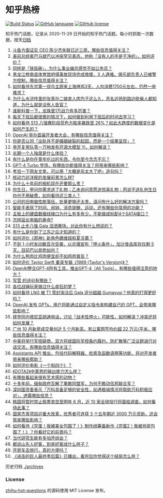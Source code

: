 # 知乎热榜
[![Build Status](https://github.com/ToWeLong/zhihu-hot-questions/workflows/CI/badge.svg)](https://github.com/ToWeLong/zhihu-hot-questions/actions)
[![GitHub language](https://img.shields.io/badge/language-golang-orange.svg)](https://golang.org/)
[![GitHub license](https://img.shields.io/github/license/ToWeLong/zhihu-hot-questions)](https://github.com/ToWeLong/zhihu-hot-questions/blob/main/LICENSE)

知乎热门话题，记录从 2020-11-29 日开始的知乎热门话题。每小时抓取一次数据，按天[归档](./archives)

<!-- BEGIN -->

1. [斗鱼方面证实 CEO 陈少杰失联已近三周，哪些信息值得关注？](https://www.zhihu.com/question/629243310)
1. [美前总统奥巴马就巴以冲突罕见表态，他称「没有人的手是干净的」，如何评价？](https://www.zhihu.com/question/629242099)
1. [同样是「铁饭碗」，为什么事业编总感觉不如公务员？](https://www.zhihu.com/question/624743800)
1. [黑龙江桦南县体育馆坍塌事故现场完成救援，3 人遇难。俱乐部负责人已被警方控制，哪些信息值得关注？](https://www.zhihu.com/question/629327043)
1. [如何看待东京第一烧鸟主厨来上海烤鸡3天，人均消费1700元左右，仍然一座难求？](https://www.zhihu.com/question/629191550)
1. [为什么水浒传里的张青孙二娘卖人肉包子这么久，恶名远扬到路边砍柴人都知道，为什么就是没有人告官？](https://www.zhihu.com/question/628805897)
1. [谁能科普一下，龙珠里1万战力有多厉害？](https://www.zhihu.com/question/628930836)
1. [每天下班后都很累的情况下，如何做到利用下班后的时间去学习？](https://www.zhihu.com/question/35018400)
1. [如何看待 S13 八强赛阶段蓝色方胜率暴跌至 26%？如此大跨度的数据变化是如何产生的？](https://www.zhihu.com/question/629261837)
1. [OpenAI 举办首届开发者大会，有哪些信息值得关注？](https://www.zhihu.com/question/629248667)
1. [你是否认同「出轨并不是婚姻破裂的起因，而是一个结果呈现」？](https://www.zhihu.com/question/626977697)
1. [李开复带队零一万物发布开源大模型 Yi，如何解读？](https://www.zhihu.com/question/629230332)
1. [长期一个人独居是什么体验？](https://www.zhihu.com/question/273954795)
1. [有什么是你在童年吃过的东西，令你至今念念不忘？](https://www.zhihu.com/question/623126894)
1. [GPT-4 Turbo 登场，有哪些功能值得关注？将带来哪些影响？](https://www.zhihu.com/question/629324504)
1. [考验一下网友文笔，可以用「大概是风太大了吧」造句吗？](https://www.zhihu.com/question/629300010)
1. [核动力巡洋舰的发展前景怎么样?](https://www.zhihu.com/question/629097815)
1. [为什么十年前的相机现在还要那么贵？](https://www.zhihu.com/question/628270711)
1. [你生日，甲问你需求送了礼物；乙未询问意愿送惊喜礼物；丙说不送礼他生日你也不用破费，如何看待这三类人？](https://www.zhihu.com/question/629263895)
1. [公司的旧电脑性能落伍，批量更换还太贵，请问有什么好的解决方案吗？](https://www.zhihu.com/question/627470183)
1. [智能手表除了时间、闹钟、消息提醒、运动，还有哪些你常用的功能？](https://www.zhihu.com/question/626656695)
1. [主板上的硬盘数据线接口为什么有多有少，不能做成标配4个SATA接口？](https://www.zhihu.com/question/628075901)
1. [怎样延长电脑的寿命?](https://www.zhihu.com/question/625873020)
1. [S13 止步八强 Gala 泪洒赛场，对此你有什么想说的？](https://www.zhihu.com/question/629261376)
1. [有什么是你到了江苏之后才知道的？](https://www.zhihu.com/question/421634668)
1. [如何评价《原神》新角色娜维娅和夏沃蕾？](https://www.zhihu.com/question/629265769)
1. [不到 1 小时发动数百次空袭，以总理宣布「停火条件」，加沙食品库存仅剩 5 天，目前巴以局势如何？](https://www.zhihu.com/question/629225881)
1. [为什么鸭肉比鸡肉便宜却不如鸡肉普及？](https://www.zhihu.com/question/624892882)
1. [如何评价 Taylor Swift 重录专辑《1989 (Taylor's Version)》？](https://www.zhihu.com/question/628040892)
1. [OpenAI整合GPT-4所有工具，推出GPT-4（All Tools），有哪些值得注意的地方？](https://www.zhihu.com/question/628281698)
1. [写雪 ️的诗句有哪些？](https://www.zhihu.com/question/629220275)
1. [各位战锤玩家做过什么疯狂的梦？](https://www.zhihu.com/question/628794937)
1. [如何看待 LNG 被 T1 零封淘汰后 Gala 评分超越 Gumayusi？他真的打得更好吗？](https://www.zhihu.com/question/629225497)
1. [OpenAI 发布 GPTs，用户将能通过自定义指令来构建自己的 GPT，会带来哪些影响？](https://www.zhihu.com/question/629326293)
1. [拜登同内塔尼亚胡通电话，讨论「战术性停火」可能性，如何解读？冲突还将如何发展？](https://www.zhihu.com/question/629330086)
1. [广州 10 月新房成交量创近 5 个月新高，有公寓网签均价超 22 万元/平米，哪些信息值得关注？](https://www.zhihu.com/question/629225896)
1. [中美将举行军控磋商，双方将就国际军控条约履约、防扩散等广泛议题进行对话交流，有哪些信息值得关注？](https://www.zhihu.com/question/629247216)
1. [Assistants API 推出，包括代码解释器、检索及函数调用等功能，将对开发者带来哪些帮助？](https://www.zhihu.com/question/629326847)
1. [如何评价电影《一个和四个》？](https://www.zhihu.com/question/496513634)
1. [《DOTA2》中莱恩的输出能力怎么样？](https://www.zhihu.com/question/624955419)
1. [有哪些看起来很有艺术感的动物？](https://www.zhihu.com/question/628390028)
1. [十多年前，缅甸政府瓦解了果敢同盟军，为何不敢动佤邦联合军？](https://www.zhihu.com/question/629160751)
1. [深圳国资委表示「万科具备足够的安全性，如遇极端情况将帮助万科积极应对」，透露哪些信息？](https://www.zhihu.com/question/629253167)
1. [韩国将暂时禁止股票卖空至明年 6 月，近 10 家全球投行将面临调查，如何看待此事？](https://www.zhihu.com/question/629225855)
1. [国家杰青项目迎重大改革，优秀者可连获 3 个五年期近 3000 万元资助，这会带来哪些影响？](https://www.zhihu.com/question/629236908)
1. [如何看待《完蛋！我被美女包围了！》制作组筹备新作《完蛋2！我被帅哥包围了！》？你看好它的前景吗？](https://www.zhihu.com/question/629230231)
1. [当代研究生能有多怕开组会？](https://www.zhihu.com/question/462787789)
1. [都说山东人好客，到底好客成什么样子？](https://www.zhihu.com/question/629047910)
1. [开房车去旅行，真的方便吗？](https://www.zhihu.com/question/628784807)
1. [《进击的巨人最终季后篇》已播出，看完后你觉得这个结局怎么样？](https://www.zhihu.com/question/629104220)

<!-- END -->

历史归档 [./archives](./archives)


### License
[zhihu-hot-questions](https://github.com/towelong/zhihu-hot-questions) 的源码使用 MIT License 发布。